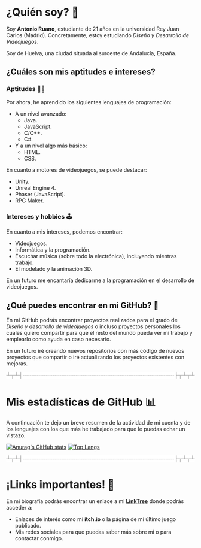 # ¿Quién soy? 👤
Soy __Antonio Ruano__, estudiante de 21 años en la universidad Rey Juan Carlos (Madrid). Concretamente, estoy estudiando _Diseño y Desarrollo de Videojuegos_.

Soy de Huelva, una ciudad situada al suroeste de Andalucía, España.

## ¿Cuáles son mis aptitudes e intereses?
### Aptitudes 👨‍💻
Por ahora, he aprendido los siguientes lenguajes de programación:
* A un nivel avanzado:
  * Java.
  * JavaScript.
  * C/C++.
  * C#.
* Y a un nivel algo más básico:
  * HTML.
  * CSS.
 
 En cuanto a motores de videojuegos, se puede destacar:
 * Unity.
 * Unreal Engine 4.
 * Phaser (JavaScript).
 * RPG Maker.

### Intereses y hobbies 🕹️
En cuanto a mis intereses, podemos encontrar:
* Videojuegos.
* Informática y la programación.
* Escuchar música (sobre todo la electrónica), incluyendo mientras trabajo.
* El modelado y la animación 3D.

En un futuro me encantaría dedicarme a la programación en el desarrollo de videojuegos.

## ¿Qué puedes encontrar en mi GitHub? 📔
En mi GitHub podrás encontrar proyectos realizados para el grado de _Diseño y desarrollo de videojuegos_ o incluso proyectos personales los cuales quiero compartir para que el resto del mundo pueda ver mi trabajo y emplearlo como ayuda en caso necesario.

En un futuro iré creando nuevos repositorios con más código de nuevos proyectos que compartir o iré actualizando los proyectos existentes con mejoras.

![Text separator](separator.png)

# Mis estadísticas de GitHub 📊
A continuación te dejo un breve resumen de la actividad de mi cuenta y de los lenguajes con los que más he trabajado para que le puedas echar un vistazo.

[![Anurag's GitHub stats](https://github-readme-stats.vercel.app/api?username=Blinx24&include_all_commits=true&count_private=true&hide=contribs,issues&show_icons=true&theme=algolia)](https://github.com/anuraghazra/github-readme-stats)
[![Top Langs](https://github-readme-stats.vercel.app/api/top-langs/?username=Blinx24&langs_count=6&layout=compact&theme=algolia&hide=HLSL,ShaderLab,ASP.NET,SCSS,Objective-C)](https://github.com/anuraghazra/github-readme-stats)

![Text separator](separator.png)

# ¡Links importantes! 📱
En mi biografía podrás encontrar un enlace a mi **[LinkTree](https://www.instagram.com/blinx2412/?hl=es)** donde podrás acceder a:
* Enlaces de interés como mi **itch.io** o la página de mi último juego publicado.
* Mis redes sociales para que puedas saber más sobre mí o para contactar conmigo.

<!--
**Blinx24/Blinx24** is a ✨ _special_ ✨ repository because its `README.md` (this file) appears on your GitHub profile.

Here are some ideas to get you started:

- 🔭 I’m currently working on ...
- 🌱 I’m currently learning ...
- 👯 I’m looking to collaborate on ...
- 🤔 I’m looking for help with ...
- 💬 Ask me about ...
- 📫 How to reach me: ...
- 😄 Pronouns: ...
- ⚡ Fun fact: ...
-->
